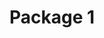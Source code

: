 ---
title: "Package 1"

description: "This is our basic package, ideal for solo performers, presenters and exhibitors. It includes all the necessary accessories to help you get started with your gig. A wired vocal microphone package is included (microphone, stand and cable) with this package."

image: "/assets/images/package1.jpg"

price: 39

items_included:
    - 1 x EV ZLX-12P-G2 Powered Speaker
    - 1 x Tripod Speaker Stand
    - 1 x Shure SM58 Wired Vocal Microphone
    - 1 x 25 ft XLR Microphone Cable
    - 1 x Microphone Stand
    - 1 x 25 ft 1/4 inch Guitar Cable (optional)

features:
    - Bluetooth channel for playing audio from your phone/tablet
    - Two XLR and 1/4 inch TS inputs allowing you to connect one microphone and one instrument or two microphones
    - Hi-Z input for direct guitar connections
    - 3-Band and Parametric EQ for sound enhancement
    - Built in effects such as reverb to further enhance your sound

perfect_for:
    - Solo performances
    - Backyard gatherings
    - Small company meetings
    - Exhibitor presentations

system_power: 1000

upgrades: "Replace wired vocal microphone with a wireless vocal microphone for an extra $20 per day"


layout: package
---